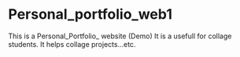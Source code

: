 # Personal_portfolio_web1

This is a Personal_Portfolio_ website (Demo)
It is a usefull for collage students.
It helps  collage projects...etc.
